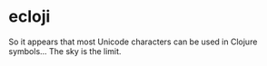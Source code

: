 ecloji
======
So it appears that most Unicode characters can be used in Clojure symbols...  The sky is the limit.
